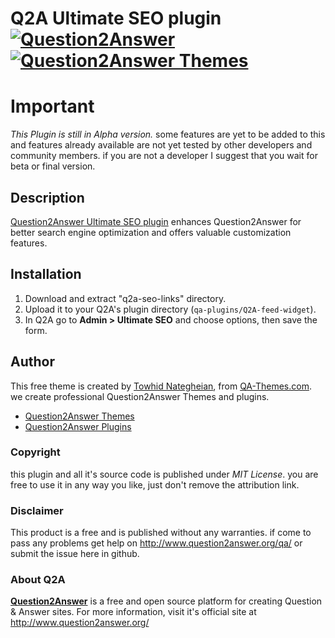 # Q2A Ultimate SEO plugin [![Question2Answer](http://qa-themes.com/files/q2a-logo.png)](http://www.question2answer.org/) [![Question2Answer Themes](http://qa-themes.com/files/qa-logo.jpg)](http://qa-themes.com/)

# Important
*This Plugin is still in Alpha version.* some features are yet to be added to this and features already available are not yet tested by other developers and community members.
if you are not a developer I suggest that you wait for beta or final version.

## Description
[Question2Answer Ultimate SEO plugin](http://qa-themes.com/plugins/q2a-ultimate-seo "free plugin to improve Question2Answer SEO") enhances Question2Answer for better search engine optimization and offers valuable customization features.

## Installation
1. Download and extract "q2a-seo-links" directory.
2. Upload it to your Q2A's plugin directory (`qa-plugins/Q2A-feed-widget`).
3. In Q2A go to **Admin > Ultimate SEO** and choose options, then save the form.

## Author
This free theme is created by [Towhid Nategheian](http://TowhidN.com "Freelance Question2Answer Developer"), from [QA-Themes.com](http://QA-Themes.com "Question2Answer Themes and Plugins"). we create professional Question2Answer Themes and plugins.
* [Question2Answer Themes](http://QA-Themes.com "Question2Answer Themes")
* [Question2Answer Plugins](http://QA-Themes.com "Free Question2Answer Plugins")

### Copyright
this plugin and all it's source code is published under *MIT License*. you are free to use it in any way you like, just don't remove the attribution link.

### Disclaimer
This product is a free and is published without any warranties. if come to pass any problems get help on http://www.question2answer.org/qa/ or submit the issue here in github.

### About Q2A
**[Question2Answer](http://qa-themes.com/question2answer  "Q2A Script Features")**  is a free and open source platform for creating Question & Answer sites. For more information, visit it's official site at http://www.question2answer.org/
